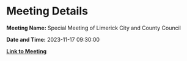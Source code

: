 # Meeting Details

**Meeting Name:** Special Meeting of Limerick City and County Council

**Date and Time:** 2023-11-17 09:30:00

**[Link to Meeting](https://www.limerick.ie/council/whats-on/special-meeting-of-limerick-city-and-county-council-7)**
